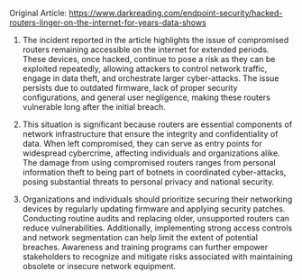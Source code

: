 Original Article: https://www.darkreading.com/endpoint-security/hacked-routers-linger-on-the-internet-for-years-data-shows

1) The incident reported in the article highlights the issue of compromised routers remaining accessible on the internet for extended periods. These devices, once hacked, continue to pose a risk as they can be exploited repeatedly, allowing attackers to control network traffic, engage in data theft, and orchestrate larger cyber-attacks. The issue persists due to outdated firmware, lack of proper security configurations, and general user negligence, making these routers vulnerable long after the initial breach.

2) This situation is significant because routers are essential components of network infrastructure that ensure the integrity and confidentiality of data. When left compromised, they can serve as entry points for widespread cybercrime, affecting individuals and organizations alike. The damage from using compromised routers ranges from personal information theft to being part of botnets in coordinated cyber-attacks, posing substantial threats to personal privacy and national security.

3) Organizations and individuals should prioritize securing their networking devices by regularly updating firmware and applying security patches. Conducting routine audits and replacing older, unsupported routers can reduce vulnerabilities. Additionally, implementing strong access controls and network segmentation can help limit the extent of potential breaches. Awareness and training programs can further empower stakeholders to recognize and mitigate risks associated with maintaining obsolete or insecure network equipment.